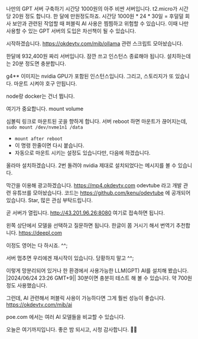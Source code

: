 나만의 GPT 서버 구축하기
시간당 1000원의 아주 비싼 서버입니다. t2.micro가 시간당 20원 정도 합니다. 한 달에 만원정도하죠.
시간당 1000원 * 24 * 30일 = 후덜덜
회사 보안과 관련된 작업할 때 퍼블릭 AI 사용은 찜찜하고 위험할 수 있습니다. 
이때 나만 사용할 수 있는 GPT 서버의 도입은 차선책이 될 수 있습니다.

시작하겠습니다.
https://okdevtv.com/mib/ollama
관련 스크립트 모아놨습니다.

한달에 932,400원 짜리 서버입니다.
잠깐 쓰고 인스턴스 종료해야 됩니다.
설치하는데는 20분 정도면 충분합니다.

g4** 이미지는 nvidia GPU가 포함된 인스턴스입니다.
그리고, 스토리지가 또 있습니다.
마운트 시켜야 호구 안됩니다.

node랑 docker는 건너 뜁니다.

여기가 중요합니다. mount volume

심볼릭 링크로 마운트된 곳을 향하게 합니다.
서버 reboot 하면 마운트가 끊어지는데,
`sudo mount /dev/nvme1n1 /data`
- `mount after reboot`
- 이 명령 한줄이면 다시 붙습니다.
- 자동으로 마운트 시키는 설정도 있습니다만, 다음에 하겠습니다.

올라마 설치하겠습니다.
2번 돌려야 nvidia 제대로 설치되었다는 메시지를 볼 수 있습니다.

막간을 이용해 광고하겠습니다.
https://mp4.okdevtv.com odevtube 라고 개발 관련 유튜브를 모아놨습니다.
코드는 https://github.com/kenu/odevtube 에 공개되어 있습니다.
Star, 많은 관심 부탁드립니다.

곧 서버가 열립니다.
http://43.201.96.26:8080
여기로 접속하면 됩니다.

왼쪽 상단에서 모델을 선택하고 질문하면 됩니다.
한글이 쫌 거시기 해서 번역기 추천합니다. https://deepl.com

이정도 영어는 다 하시죠. ^^;

서버 멈추면 우리에겐 재시작이 있습니다. 당황하지 말고 ^^;

이렇게 망분리되어 있거나 한 환경에서 사용가능한 LLM(GPT) AI를 설치해 봤습니다.
|2024/06/24 23:26 GMT+9||
30분이면 충분히 테스트 해 볼 수 있습니다. 약 700원 정도 사용했습니다.

그런데, AI 관련해서 퍼블릭 사용이 가능하다면 그게 훨씬 성능이 좋습니다.
https://okdevtv.com/mib/ai

poe.com 에서는 여러 AI 모델들을 비교할 수 있습니다.

오늘은 여기까지입니다.
좋은 밤 되시고, 시청 감사합니다. 🙇‍♂️
